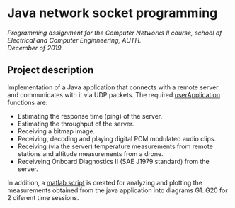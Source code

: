 # Java network socket programming
_Programming assignment for the Computer Networks ΙΙ course, school of Electrical and Computer Enginneering, AUTH._  
_December of 2019_

## Project description
Implementation of a Java application that connects with a remote server and communicates with it via UDP packets. The required [userApplication](userApplication.java) functions are:
* Estimating the response time (ping) of the server.
* Estimating the throughput of the server.
* Receiving a bitmap image.
* Receiving, decoding and playing digital PCM modulated audio clips.
* Receiving (via the server) temperature measurements from remote stations and altitude measurements from a drone.
* Receiveing Onboard Diagnostics II (SAE J1979 standard) from the server.

In addition, a [matlab script](analyze.m) is created for analyzing and plotting the measurements obtained from the java application into diagrams G1..G20 for 2 diferent time sessions. 
